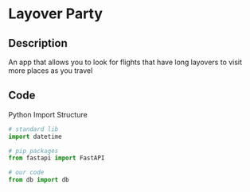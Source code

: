 # Layover Party

## Description

An app that allows you to look for flights that have long layovers to visit more places as you travel

## Code

Python Import Structure

```py
# standard lib
import datetime

# pip packages
from fastapi import FastAPI

# our code
from db import db
```